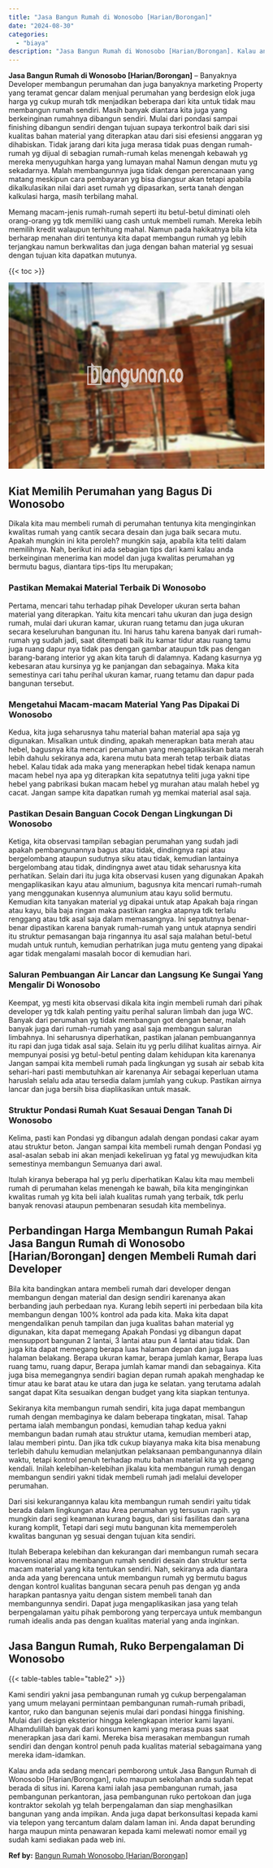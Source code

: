 ```yaml
---
title: "Jasa Bangun Rumah di Wonosobo [Harian/Borongan]"
date: "2024-08-30"
categories: 
  - "biaya"
description: "Jasa Bangun Rumah di Wonosobo [Harian/Borongan]. Kalau anda ada sedang mencari pemborong untuk Jasa Bangun Rumah di Wonosobo [Harian/Borongan], ruko maupun..."
---
```


**Jasa Bangun Rumah di Wonosobo \[Harian/Borongan\]** – Banyaknya Developer membangun perumahan dan juga banyaknya marketing Property yang teramat gencar dalam menjual perumahan yang berdesign elok juga harga yg cukup murah tdk menjadikan beberapa dari kita untuk tidak mau membangun rumah sendiri. Masih banyak diantara kita juga yang berkeinginan rumahnya dibangun sendiri. Mulai dari pondasi sampai finishing dibangun sendiri dengan tujuan supaya terkontrol baik dari sisi kualitas bahan material yang diterapkan atau dari sisi efesiensi anggaran yg dihabiskan. Tidak jarang dari kita juga merasa tidak puas dengan rumah-rumah yg dijual di sebagian rumah-rumah kelas menengah kebawah yg mereka menyuguhkan harga yang lumayan mahal Namun dengan mutu yg sekadarnya. Malah membangunnya juga tidak dengan perencanaan yang matang meskipun cara pembayaran yg bisa diangsur akan tetapi apabila dikalkulasikan nilai dari aset rumah yg dipasarkan, serta tanah dengan kalkulasi harga, masih terbilang mahal.

Memang macam-jenis rumah-rumah seperti itu betul-betul diminati oleh orang-orang yg tdk memiliki uang cash untuk membeli rumah. Mereka lebih memilih kredit walaupun terhitung mahal. Namun pada hakikatnya bila kita berharap menahan diri tentunya kita dapat membangun rumah yg lebih terjangkau namun berkwalitas dan juga dengan bahan material yg sesuai dengan tujuan kita dapatkan mutunya.

{{< toc >}}

![Jasa Bangun Rumah di Wonosobo [Harian/Borongan]](/images/borong-bangunan-29.png)

## Kiat Memilih Perumahan yang Bagus Di Wonosobo

Dikala kita mau membeli rumah di perumahan tentunya kita menginginkan kwalitas rumah yang cantik secara desain dan juga baik secara mutu. Apakah mungkin ini kita peroleh? mungkin saja, apabila kita teliti dalam memilihnya. Nah, berikut ini ada sebagian tips dari kami kalau anda berkeinginan menerima kan model dan juga kwalitas perumahan yg bermutu bagus, diantara tips-tips Itu merupakan;

### Pastikan Memakai Material Terbaik Di Wonosobo

Pertama, mencari tahu terhadap pihak Developer ukuran serta bahan material yang diterapkan. Yaitu kita mencari tahu ukuran dan juga design rumah, mulai dari ukuran kamar, ukuran ruang tetamu dan juga ukuran secara keseluruhan bangunan itu. Ini harus tahu karena banyak dari rumah-rumah yg sudah jadi, saat ditempati baik itu kamar tidur atau ruang tamu juga ruang dapur nya tidak pas dengan gambar ataupun tdk pas dengan barang-barang interior yg akan kita taruh di dalamnya. Kadang kasurnya yg kebesaran atau kursinya yg ke panjangan dan sebagainya. Maka kita semestinya cari tahu perihal ukuran kamar, ruang tetamu dan dapur pada bangunan tersebut.

### Mengetahui Macam-macam Material Yang Pas Dipakai Di Wonosobo

Kedua, kita juga seharusnya tahu material bahan material apa saja yg digunakan. Misalkan untuk dinding, apakah menerapkan bata merah atau hebel, bagusnya kita mencari perumahan yang mengaplikasikan bata merah lebih dahulu sekiranya ada, karena mutu bata merah tetap terbaik diatas hebel. Kalau tidak ada maka yang menerapkan hebel tidak kenapa namun macam hebel nya apa yg diterapkan kita sepatutnya teliti juga yakni tipe hebel yang pabrikasi bukan macam hebel yg murahan atau malah hebel yg cacat. Jangan sampe kita dapatkan rumah yg memkai material asal saja.

### Pastikan Desain Banguan Cocok Dengan Lingkungan Di Wonosobo

Ketiga, kita observasi tampilan sebagian perumahan yang sudah jadi apakah pembangunannya bagus atau tidak, dindingnya rapi atau bergelombang ataupun sudutnya siku atau tidak, kemudian lantainya bergelombang atau tidak, dindingnya awet atau tidak seharusnya kita perhatikan. Selain dari itu juga kita observasi kusen yang digunakan Apakah mengaplikasikan kayu atau almunium, bagusnya kita mencari rumah-rumah yang menggunakan kusennya alumunium atau kayu solid bermutu. Kemudian kita tanyakan material yg dipakai untuk atap Apakah baja ringan atau kayu, bila baja ringan maka pastikan rangka atapnya tdk terlalu renggang atau tdk asal saja dalam memasangnya. Ini sepatutnya benar-benar dipastikan karena banyak rumah-rumah yang untuk atapnya sendiri itu struktur pemasangan baja ringannya itu asal saja malahan betul-betul mudah untuk runtuh, kemudian perhatrikan juga mutu genteng yang dipakai agar tidak mengalami masalah bocor di kemudian hari.

### Saluran Pembuangan Air Lancar dan Langsung Ke Sungai Yang Mengalir Di Wonosobo

Keempat, yg mesti kita observasi dikala kita ingin membeli rumah dari pihak developer yg tdk kalah penting yaitu perihal saluran limbah dan juga WC. Banyak dari perumahan yg tidak membangun got dengan benar, malah banyak juga dari rumah-rumah yang asal saja membangun saluran limbahnya. Ini seharusnya diperhatikan, pastikan jalanan pembuangannya itu rapi dan juga tidak asal saja. Selain itu yg perlu dilihat kualitas airnya. Air mempunyai posisi yg betul-betul penting dalam kehidupan kita karenanya Jangan sampai kita membeli rumah pada lingkungan yg susah air sebab kita sehari-hari pasti membutuhkan air karenanya Air sebagai keperluan utama haruslah selalu ada atau tersedia dalam jumlah yang cukup. Pastikan airnya lancar dan juga bersih bisa diaplikasikan untuk masak.

### Struktur Pondasi Rumah Kuat Sesauai Dengan Tanah Di Wonosobo

Kelima, pasti kan Pondasi yg dibangun adalah dengan pondasi cakar ayam atau struktur beton. Jangan sampai kita membeli rumah dengan Pondasi yg asal-asalan sebab ini akan menjadi kekeliruan yg fatal yg mewujudkan kita semestinya membangun Semuanya dari awal.

Itulah kiranya beberapa hal yg perlu diperhatikan Kalau kita mau membeli rumah di perumahan kelas menengah ke bawah, bila kita menginginkan kwalitas rumah yg kita beli ialah kualitas rumah yang terbaik, tdk perlu banyak renovasi ataupun pembenaran sesudah kita membelinya.

## Perbandingan Harga Membangun Rumah Pakai Jasa Bangun Rumah di Wonosobo \[Harian/Borongan\] dengen Membeli Rumah dari Developer

Bila kita bandingkan antara membeli rumah dari developer dengan membangun dengan material dan design sendiri karenanya akan berbanding jauh perbedaan nya. Kurang lebih seperti ini perbedaan bila kita membangun dengan 100% kontrol ada pada kita. Maka kita dapat mengendalikan penuh tampilan dan juga kualitas bahan material yg digunakan, kita dapat memegang Apakah Pondasi yg dibangun dapat mensupport bangunan 2 lantai, 3 lantai atau pun 4 lantai atau tidak. Dan juga kita dapat memegang berapa luas halaman depan dan juga luas halaman belakang. Berapa ukuran kamar, berapa jumlah kamar, Berapa luas ruang tamu, ruang dapur, Berapa jumlah kamar mandi dan sebagainya. Kita juga bisa memegangnya sendiri bagian depan rumah apakah menghadap ke timur atau ke barat atau ke utara dan juga ke selatan. yang terutama adalah sangat dapat Kita sesuaikan dengan budget yang kita siapkan tentunya.

Sekiranya kita membangun rumah sendiri, kita juga dapat membangun rumah dengan membaginya ke dalam beberapa tingkatan, misal. Tahap pertama ialah membangun pondasi, kemudian tahap kedua yakni membangun badan rumah atau struktur utama, kemudian memberi atap, lalau memberi pintu. Dan jika tdk cukup biayanya maka kita bisa menabung terlebih dahulu kemudian melanjutkan pelaksanaan pembangunannya dilain waktu, tetapi kontrol penuh terhadap mutu bahan material kita yg pegang kendali. Inilah kelebihan-kelebihan jikalau kita membangun rumah dengan membangun sendiri yakni tidak membeli rumah jadi melalui developer perumahan.

Dari sisi kekurangannya kalau kita membangun rumah sendiri yaitu tidak berada dalam lingkungan atau Area perumahan yg tersusun rapih. yg mungkin dari segi keamanan kurang bagus, dari sisi fasilitas dan sarana kurang komplit, Tetapi dari segi mutu bangunan kita mememperoleh kwalitas bangunan yg sesuai dengan tujuan kita sendiri.

Itulah Beberapa kelebihan dan kekurangan dari membangun rumah secara konvensional atau membangun rumah sendiri desain dan struktur serta macam material yang kita tentukan sendiri. Nah, sekiranya ada diantara anda ada yang berencana untuk membangun rumah yg bermutu bagus dengan kontrol kualitas bangunan secara penuh pas dengan yg anda harapkan pantasnya yaitu dengan sistem membeli tanah dan membangunnya sendiri. Dapat juga mengaplikasikan jasa yang telah berpengalaman yaitu pihak pemborong yang terpercaya untuk membangun rumah idealis anda pas dengan kualitas material yang anda inginkan.

## Jasa Bangun Rumah, Ruko Berpengalaman Di Wonosobo

{{< table-tables table="table2" >}}

Kami sendiri yakni jasa pembangunan rumah yg cukup berpengalaman yang umum melayani permintaan pembangunan rumah-rumah pribadi, kantor, ruko dan bangunan sejenis mulai dari pondasi hingga finishing. Mulai dari design eksterior hingga kelengkapan interior kami layani. Alhamdulillah banyak dari konsumen kami yang merasa puas saat menerapkan jasa dari kami. Mereka bisa merasakan membangun rumah sendiri dan dengan kontrol penuh pada kualitas material sebagaimana yang mereka idam-idamkan.

Kalau anda ada sedang mencari pemborong untuk Jasa Bangun Rumah di Wonosobo \[Harian/Borongan\], ruko maupun sekolahan anda sudah tepat berada di situs ini. Karena kami ialah jasa pembangunan rumah, jasa pembangunan perkantoran, jasa pembangunan ruko pertokoan dan juga kontraktor sekolah yg telah berpengalaman dan siap menghasilkan bangunan yang anda impikan. Anda juga dapat berkonsultasi kepada kami via telepon yang tercantum dalam dalam laman ini. Anda dapat berunding harga maupun minta penawaran kepada kami melewati nomor email yg sudah kami sediakan pada web ini.

**Ref by:** [Bangun Rumah Wonosobo [Harian/Borongan]](https://id.wikipedia.org/wiki/Bangun)
